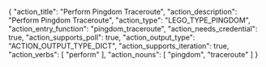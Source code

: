 {
"action_title": "Perform Pingdom Traceroute",
"action_description": "Perform Pingdom Traceroute",
"action_type": "LEGO_TYPE_PINGDOM",
"action_entry_function": "pingdom_traceroute",
"action_needs_credential": true,
"action_supports_poll": true,
"action_output_type": "ACTION_OUTPUT_TYPE_DICT",
"action_supports_iteration": true,
"action_verbs": [
"perform"
],
"action_nouns": [
"pingdom",
"traceroute"
]
}

